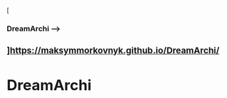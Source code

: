 [**<h3>DreamArchi --><h3>**]<https://maksymmorkovnyk.github.io/DreamArchi/>
  
<h1>DreamArchi</h1>

